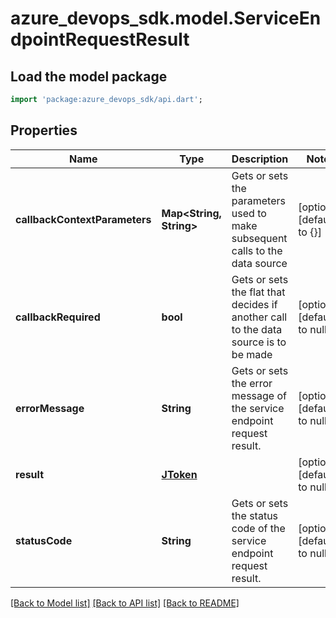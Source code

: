 # azure_devops_sdk.model.ServiceEndpointRequestResult

## Load the model package
```dart
import 'package:azure_devops_sdk/api.dart';
```

## Properties
Name | Type | Description | Notes
------------ | ------------- | ------------- | -------------
**callbackContextParameters** | **Map&lt;String, String&gt;** | Gets or sets the parameters used to make subsequent calls to the data source | [optional] [default to {}]
**callbackRequired** | **bool** | Gets or sets the flat that decides if another call to the data source is to be made | [optional] [default to null]
**errorMessage** | **String** | Gets or sets the error message of the service endpoint request result. | [optional] [default to null]
**result** | [**JToken**](JToken.md) |  | [optional] [default to null]
**statusCode** | **String** | Gets or sets the status code of the service endpoint request result. | [optional] [default to null]

[[Back to Model list]](../README.md#documentation-for-models) [[Back to API list]](../README.md#documentation-for-api-endpoints) [[Back to README]](../README.md)


